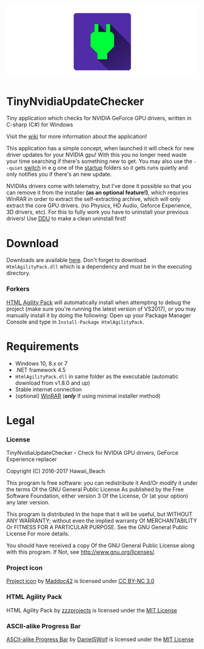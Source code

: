 ![Image preview](image.png)

# TinyNvidiaUpdateChecker
Tiny application which checks for NVIDIA GeForce GPU drivers, written in C-sharp (C#) for Windows

Visit the [wiki](https://github.com/ElPumpo/TinyNvidiaUpdateChecker/wiki) for more information about the application!

This application has a simple concept, when launched it will check for new driver updates for your NVIDIA gpu! With this you no longer need waste your time searching if there's something new to get. You may also use the `--quiet` [switch](https://github.com/ElPumpo/TinyNvidiaUpdateChecker/wiki/Command-Line-Arguments) in e.g one of the [startup](https://www.tekrevue.com/tip/windows-10-startup-folder/) folders so it gets runs quietly and only notifies you if there's an new update.

NVIDIAs drivers come with telemetry, but I've done it possible so that you can remove it from the installer **(as an optional feature!)**, which requries WinRAR in order to extract the self-extracting archive, which will only extract the core GPU drivers. (no Physics, HD Audio, Geforce Experience, 3D drivers, etc).
For this to fully work you have to uninstall your previous drivers! Use [DDU](https://www.wagnardsoft.com/) to make a clean uninstall first!

# Download
Downloads are available [here](https://github.com/ElPumpo/TinyNvidiaUpdateChecker/releases).
Don't forget to download `HtmlAgilityPack.dll` which is a dependency and must be in the executing directory.

### Forkers
[HTML Agility Pack](https://www.nuget.org/packages/HtmlAgilityPack) will automatically install when attempting to debug the project (make sure you're running the latest version of VS2017), or you may manually install it by doing the following: Open up your Package Manager Console and type in `Install-Package HtmlAgilityPack`.

# Requirements
+ Windows 10, 8.x or 7
+ .NET framework 4.5
+ `HtmlAgilityPack.dll` in same folder as the executable (automatic download from v1.8.0 and up)
+ Stable internet connection
+ (optional) [WinRAR](http://www.rarlab.com/) (***only*** if using minimal installer method)

# Legal

### License
TinyNvidiaUpdateChecker - Check for NVIDIA GPU drivers, GeForce Experience replacer

Copyright (C) 2016-2017 Hawaii_Beach

This program Is free software: you can redistribute it And/Or modify it under the terms Of the GNU General Public License As published by the Free Software Foundation, either version 3 Of the License, Or (at your option) any later version.

This program Is distributed In the hope that it will be useful, but WITHOUT ANY WARRANTY; without even the implied warranty Of MERCHANTABILITY Or FITNESS FOR A PARTICULAR PURPOSE. See the GNU General Public License For more details.

You should have received a copy Of the GNU General Public License along with this program. If Not, see <http://www.gnu.org/licenses/>.

### Project icon
[Project icon](https://github.com/Maddoc42/Android-Material-Icon-Generator) by [Maddoc42](https://github.com/Maddoc42) is licensed under [CC BY-NC 3.0](https://creativecommons.org/licenses/by-nc/3.0/)

### HTML Agility Pack
HTML Agility Pack by [zzzprojects](https://github.com/zzzprojects/html-agility-pack) is licensed under the [MIT License](https://opensource.org/licenses/MIT)

### ASCII-alike Progress Bar
[ASCII-alike Progress Bar](https://gist.github.com/DanielSWolf/0ab6a96899cc5377bf54) by [DanielSWolf](https://github.com/DanielSWolf) is licensed under the [MIT License](https://opensource.org/licenses/MIT)
